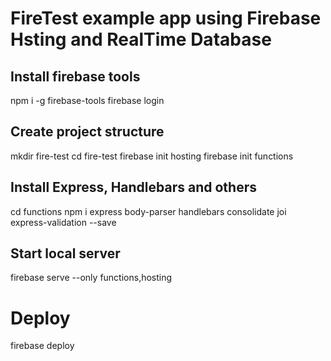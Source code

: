 # FireTest example app using Firebase Hsting and RealTime Database

## Install firebase tools
npm i -g firebase-tools
firebase login

## Create project structure

mkdir fire-test
cd fire-test
firebase init hosting
firebase init functions

## Install Express, Handlebars and others

cd functions
npm i express body-parser handlebars consolidate joi express-validation --save

## Start local server

firebase serve --only functions,hosting

# Deploy

firebase deploy





